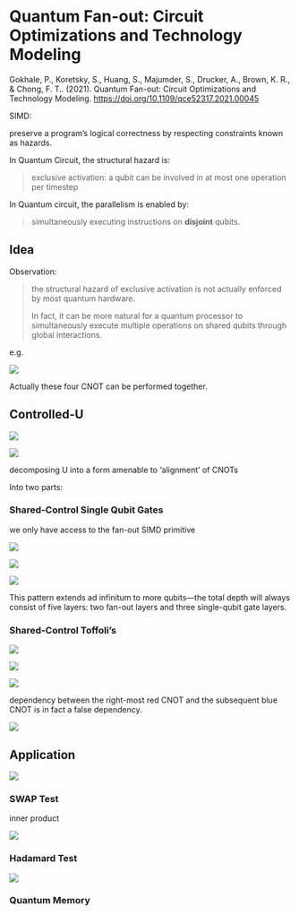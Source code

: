 # Quantum Fan-out: Circuit Optimizations and Technology Modeling

Gokhale, P., Koretsky, S., Huang, S., Majumder, S., Drucker, A., Brown, K. R., & Chong, F. T.. (2021). Quantum Fan-out: Circuit Optimizations and Technology Modeling. https://doi.org/10.1109/qce52317.2021.00045

SIMD:

preserve a program’s logical correctness by respecting constraints known as hazards.

In Quantum Circuit, the structural hazard is:

> exclusive activation: a qubit can be involved in at most one operation per timestep

In Quantum circuit, the parallelism is enabled by:

> simultaneously executing instructions on **disjoint** qubits.


## Idea

Observation:

> the structural hazard of exclusive activation is not actually enforced by most quantum hardware. 
> 
> In fact, it can be more natural for a quantum processor to simultaneously execute multiple operations on shared qubits through global interactions.

e.g.

![](quantum_fan_out.assets/2022-06-06-10-53-52.png)

Actually these four CNOT can be performed together.

## Controlled-U

![](quantum_fan_out.assets/2022-06-06-11-06-09.png)

![](quantum_fan_out.assets/2022-06-06-11-09-20.png)

decomposing U into a form amenable to ‘alignment’ of CNOTs


Into two parts:

### Shared-Control Single Qubit Gates

we only have access to the fan-out SIMD primitive

![](quantum_fan_out.assets/2022-06-06-11-13-22.png)

![](quantum_fan_out.assets/2022-06-06-11-13-52.png)

![](quantum_fan_out.assets/2022-06-06-11-14-12.png)

This pattern extends ad infinitum to more qubits—the total depth will always consist of five layers: two fan-out layers and three single-qubit gate layers.

### Shared-Control Toffoli’s

![](quantum_fan_out.assets/2022-06-06-11-18-39.png)

![](quantum_fan_out.assets/2022-06-06-11-20-36.png)

![](quantum_fan_out.assets/2022-06-06-11-27-03.png)

dependency between the right-most red CNOT and the subsequent blue CNOT is in fact a false dependency.

![](quantum_fan_out.assets/2022-06-06-11-28-22.png)

## Application

![](quantum_fan_out.assets/2022-06-06-11-39-09.png)

### SWAP Test

inner product

![](quantum_fan_out.assets/2022-06-06-11-42-14.png)

### Hadamard Test

![](quantum_fan_out.assets/2022-06-06-11-42-22.png)

### Quantum Memory

